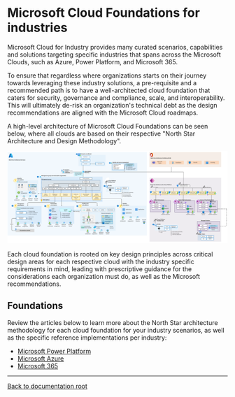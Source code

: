 # Microsoft Cloud Foundations for industries

Microsoft Cloud for Industry provides many curated scenarios, capabilities and solutions targeting specific industries that spans across the Microsoft Clouds, such as Azure, Power Platform, and Microsoft 365.

To ensure that regardless where organizations starts on their journey towards leveraging these industry solutions, a pre-requisite and a recommended path is to have a well-architected cloud foundation that caters for security, governance and compliance, scale, and interoperability. This will ultimately de-risk an organization's technical debt as the design recommendations are aligned with the Microsoft Cloud roadmaps.

A high-level architecture of Microsoft Cloud Foundations can be seen below, where all clouds are based on their respective "North Star Architecture and Design Methodology".

![North Star for Microsoft Cloud](./images/nsformc.png)

Each cloud foundation is rooted on key design principles across critical design areas for each respective cloud with the industry specific requirements in mind, leading with prescriptive guidance for the considerations each organization must do, as well as the Microsoft recommendations.

## Foundations

Review the articles below to learn more about the North Star architecture methodology for each cloud foundation for your industry scenarios, as well as the specific reference implementations per industry:

* [Microsoft Power Platform](./powerPlatform)
* [Microsoft Azure](./azure)
* [Microsoft 365](./m365)

---

[Back to documentation root](../README.md)